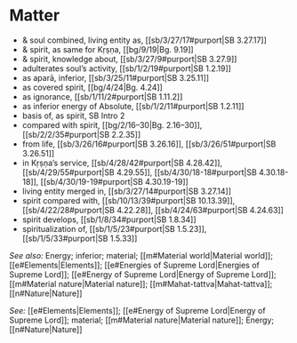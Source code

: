 # Matter

* & soul combined, living entity as, [[sb/3/27/17#purport|SB 3.27.17]]
* & spirit, as same for Kṛṣṇa, [[bg/9/19|Bg. 9.19]]
* & spirit, knowledge about, [[sb/3/27/9#purport|SB 3.27.9]]
* adulterates soul’s activity, [[sb/1/2/19#purport|SB 1.2.19]]
* as aparā, inferior, [[sb/3/25/11#purport|SB 3.25.11]]
* as covered spirit, [[bg/4/24|Bg. 4.24]]
* as ignorance, [[sb/1/11/2#purport|SB 1.11.2]]
* as inferior energy of Absolute, [[sb/1/2/11#purport|SB 1.2.11]]
* basis of, as spirit, SB Intro 2
* compared with spirit, [[bg/2/16–30|Bg. 2.16–30]], [[sb/2/2/35#purport|SB 2.2.35]]
* from life, [[sb/3/26/16#purport|SB 3.26.16]], [[sb/3/26/51#purport|SB 3.26.51]]
* in Kṛṣṇa’s service, [[sb/4/28/42#purport|SB 4.28.42]], [[sb/4/29/55#purport|SB 4.29.55]], [[sb/4/30/18-18#purport|SB 4.30.18-18]], [[sb/4/30/19-19#purport|SB 4.30.19-19]]
* living entity merged in, [[sb/3/27/14#purport|SB 3.27.14]]
* spirit compared with, [[sb/10/13/39#purport|SB 10.13.39]], [[sb/4/22/28#purport|SB 4.22.28]], [[sb/4/24/63#purport|SB 4.24.63]]
* spirit develops, [[sb/1/8/34#purport|SB 1.8.34]]
* spiritualization of, [[sb/1/5/23#purport|SB 1.5.23]], [[sb/1/5/33#purport|SB 1.5.33]]

*See also:* Energy; inferior; material; [[m#Material world|Material world]]; [[e#Elements|Elements]]; [[e#Energies of Supreme Lord|Energies of Supreme Lord]]; [[e#Energy of Supreme Lord|Energy of Supreme Lord]]; [[m#Material nature|Material nature]]; [[m#Mahat-tattva|Mahat-tattva]]; [[n#Nature|Nature]]

*See:* [[e#Elements|Elements]]; [[e#Energy of Supreme Lord|Energy of Supreme Lord]]; material; [[m#Material nature|Material nature]]; Energy; [[n#Nature|Nature]]
